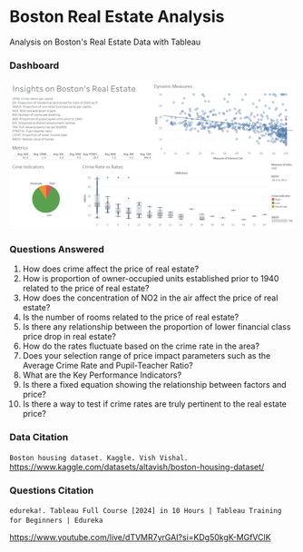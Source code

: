 # Boston Real Estate Analysis
Analysis on Boston's Real Estate Data with Tableau

### Dashboard
![Tableau Boston Real Estate Dashboard](./Dashboard.png)

### Questions Answered
1. How does crime affect the price of real estate?
2. How is proportion of owner-occupied units established prior to 1940 related to the price of real estate?
3. How does the concentration of NO2 in the air affect the price of real estate?
4. Is the number of rooms related to the price of real estate?
5. Is there any relationship between the proportion of lower financial class price drop in real estate?
6. How do the rates fluctuate based on the crime rate in the area?
7. Does your selection range of price impact parameters such as the Average Crime Rate and Pupil-Teacher Ratio?
8. What are the Key Performance Indicators?
9. Is there a fixed equation showing the relationship between factors and price?
10. Is there a way to test if crime rates are truly pertinent to the real estate price?

### Data Citation
`Boston housing dataset. Kaggle. Vish Vishal.`
https://www.kaggle.com/datasets/altavish/boston-housing-dataset/

### Questions Citation
`edureka!. Tableau Full Course [2024] in 10 Hours | Tableau Training for Beginners | Edureka`

https://www.youtube.com/live/dTVMR7yrGAI?si=KDg50kgK-MGfVClK